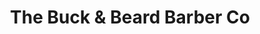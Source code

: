 ---
title: "The Buck & Beard Barber Co"
url: /bransgore/the-buck-and-beard-barber-co/
shop: hairdresser
---